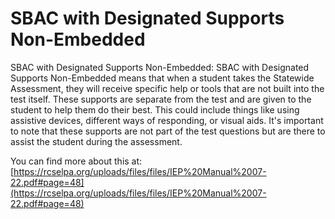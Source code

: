 # SBAC with Designated Supports Non-Embedded
SBAC with Designated Supports Non-Embedded: SBAC with Designated Supports Non-Embedded means that when a student takes the Statewide Assessment, they will receive specific help or tools that are not built into the test itself. These supports are separate from the test and are given to the student to help them do their best. This could include things like using assistive devices, different ways of responding, or visual aids. It's important to note that these supports are not part of the test questions but are there to assist the student during the assessment.

You can find more about this at: [https://rcselpa.org/uploads/files/files/IEP%20Manual%2007-22.pdf#page=48](https://rcselpa.org/uploads/files/files/IEP%20Manual%2007-22.pdf#page=48)
